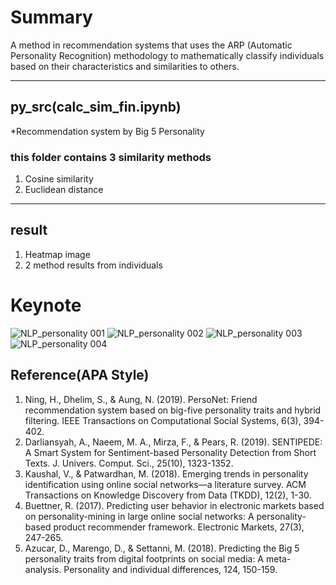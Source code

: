 # Summary
A method in recommendation systems that uses the ARP (Automatic Personality Recognition) methodology to mathematically classify individuals based on their characteristics and similarities to others.

---
## py_src(calc_sim_fin.ipynb)
*Recommendation system by Big 5 Personality
### this folder contains 3 similarity methods
1. Cosine similarity
2. Euclidean distance

---
## result
1. Heatmap image
2. 2 method results from individuals

# Keynote
![NLP_personality 001](https://github.com/user-attachments/assets/fe203699-c3af-46fe-a33b-5076131b07b1)
![NLP_personality 002](https://github.com/user-attachments/assets/26188c8d-baa0-4b2e-b18e-a776dae91814)
![NLP_personality 003](https://github.com/user-attachments/assets/b17dd141-c21d-44bd-9810-44881a1ae1d9)
![NLP_personality 004](https://github.com/user-attachments/assets/eb572317-0f13-46fd-84a7-1fb6e014391b)

## Reference(APA Style)
1. Ning, H., Dhelim, S., & Aung, N. (2019). PersoNet: Friend recommendation system based on big-five personality traits and hybrid filtering. IEEE Transactions on Computational Social Systems, 6(3), 394-402.
2. Darliansyah, A., Naeem, M. A., Mirza, F., & Pears, R. (2019). SENTIPEDE: A Smart System for Sentiment-based Personality Detection from Short Texts. J. Univers. Comput. Sci., 25(10), 1323-1352.
3. Kaushal, V., & Patwardhan, M. (2018). Emerging trends in personality identification using online social networks—a literature survey. ACM Transactions on Knowledge Discovery from Data (TKDD), 12(2), 1-30.
4. Buettner, R. (2017). Predicting user behavior in electronic markets based on personality-mining in large online social networks: A personality-based product recommender framework. Electronic Markets, 27(3), 247-265.
5. Azucar, D., Marengo, D., & Settanni, M. (2018). Predicting the Big 5 personality traits from digital footprints on social media: A meta-analysis. Personality and individual differences, 124, 150-159.





